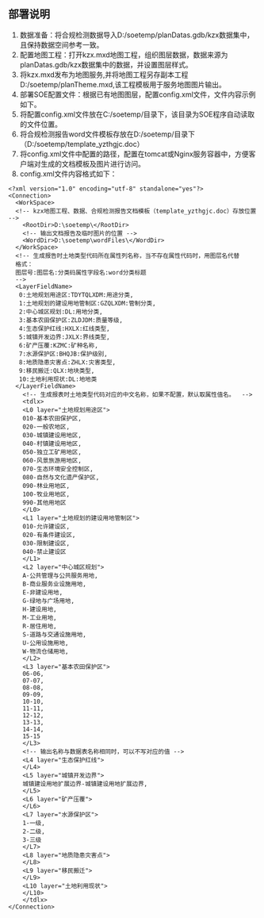 ##  部署说明
1. 数据准备：将合规检测数据导入D:/soetemp/planDatas.gdb/kzx数据集中，且保持数据空间参考一致。
2. 配置地图工程：打开kzx.mxd地图工程，组织图层数据，数据来源为planDatas.gdb/kzx数据集中的数据，并设置图层样式。
3. 将kzx.mxd发布为地图服务,并将地图工程另存副本工程D:/soetemp/planTheme.mxd,该工程模板用于服务地图图片输出。
4. 部署SOE配置文件：根据已有地图图层，配置config.xml文件，文件内容示例如下。
5. 将配置config.xml文件放在C:/soetemp/目录下，该目录为SOE程序自动读取的文件位置。
6. 将合规检测报告word文件模板存放在D:/soetemp/目录下（D:/soetemp/template_yzthgjc.doc）
7. 将config.xml文件中配置的<WordDir>路径，配置在tomcat或Nginx服务容器中，方便客户端对生成的文档模板及图片进行访问。
8. config.xml文件内容格式如下：


```
<?xml version="1.0" encoding="utf-8" standalone="yes"?>
<Connection>
  <WorkSpace>
  <!-- kzx地图工程、数据、合规检测报告文档模板（template_yzthgjc.doc）存放位置 -->
  	<RootDir>D:\soetemp\</RootDir>
	<!-- 输出文档报告及临时图片的位置 -->
  	<WordDir>D:\soetemp\wordFiles\</WordDir>
  </WorkSpace> 
  <!-- 生成报告时土地类型代码所在属性列名称，当不存在属性代码时，用图层名代替 
  格式：
  图层号:图层名:分类码属性字段名:word分类标题
  -->
  <LayerFieldName>
   0:土地规划用途区:TDYTQLXDM:用途分类,
   1:土地规划的建设用地管制区:GZQLXDM:管制分类,
   2:中心城区规划:DL:用地分类,
   3:基本农田保护区:ZLDJDM:质量等级,
   4:生态保护红线:HXLX:红线类型,
   5:城镇开发边界:JXLX:界线类型,
   6:矿产压覆:KZMC:矿种名称,
   7:水源保护区:BHQJB:保护级别,
   8:地质隐患灾害点:ZHLX:灾害类型,
   9:移民搬迁:QLX:地块类型,
   10:土地利用现状:DL:地地类
  </LayerFieldName>
    <!-- 生成报表时土地类型代码对应的中文名称，如果不配置，默认取属性值名。  -->
	<tdlx>
	<L0 layer="土地规划用途区">
	010-基本农田保护区,
	020-一般农地区,
	030-城镇建设用地区,
	040-村镇建设用地区,
	050-独立工矿用地区,
	060-风景旅游用地区,
	070-生态环境安全控制区,
	080-自然与文化遗产保护区,
	090-林业用地区,
	100-牧业用地区,
	990-其他用地区
	</L0>
	<L1 layer="土地规划的建设用地管制区">
	010-允许建设区,
	020-有条件建设区,
	030-限制建设区,
	040-禁止建设区
	</L1>
	<L2 layer="中心城区规划">
	A-公共管理与公共服务用地,
	B-商业服务业设施用地,
	E-非建设用地,
	G-绿地与广场用地,
	H-建设用地,
	M-工业用地,
	R-居住用地,
	S-道路与交通设施用地,
	U-公用设施用地,
	W-物流仓储用地,
	</L2>
	<L3 layer="基本农田保护区">
	06-06,
	07-07,
	08-08,
	09-09,
	10-10,
	11-11,
	12-12,
	13-13,
	14-14,
	15-15
	</L3>
	<!-- 输出名称与数据表名称相同时，可以不写对应的值 -->
	<L4 layer="生态保护红线">
	</L4>
	<L5 layer="城镇开发边界">
	城镇建设用地扩展边界-城镇建设用地扩展边界,
	</L5>
	<L6 layer="矿产压覆">
	</L6>
	<L7 layer="水源保护区">
	1-一级,
	2-二级,
	3-三级
	</L7>
	<L8 layer="地质隐患灾害点">
	</L8>
	<L9 layer="移民搬迁">
	</L9>
	<L10 layer="土地利用现状">
	</L10>
	</tdlx>    
</Connection>
```


